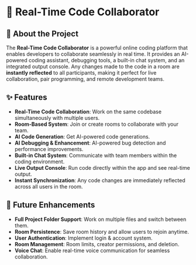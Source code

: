 # 🚀 Real-Time Code Collaborator

## 📝 About the Project
The **Real-Time Code Collaborator** is a powerful online coding platform that enables developers to collaborate seamlessly in real time. It provides an AI-powered coding assistant, debugging tools, a built-in chat system, and an integrated output console. Any changes made to the code in a room are **instantly reflected** to all participants, making it perfect for live collaboration, pair programming, and remote development teams.

## ✨ Features
- **Real-Time Code Collaboration**: Work on the same codebase simultaneously with multiple users.
- **Room-Based System**: Join or create rooms to collaborate with your team.
- **AI Code Generation**: Get AI-powered code generations.
- **AI Debugging & Enhancement**: AI-powered bug detection and performance improvements.
- **Built-in Chat System**: Communicate with team members within the coding environment.
- **Live Output Console**: Run code directly within the app and see real-time output.
- **Instant Synchronization**: Any code changes are immediately reflected across all users in the room.

## 📌 Future Enhancements
- **Full Project Folder Support**: Work on multiple files and switch between them.
- **Room Persistence**: Save room history and allow users to rejoin anytime.
- **User Authentication**: Implement login & account system.
- **Room Management**: Room limits, creator permissions, and deletion.
- **Voice Chat**: Enable real-time voice communication for seamless collaboration.
